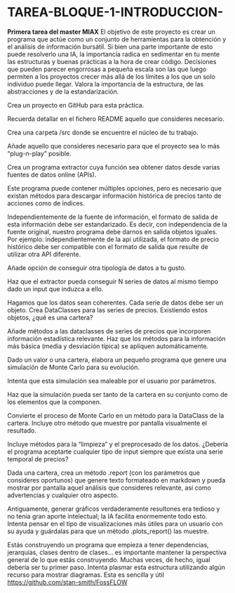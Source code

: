 # TAREA-BLOQUE-1-INTRODUCCION-
**Primera tarea del master MIAX**
El objetivo de este proyecto es crear un programa que actúe como un conjunto de herramientas para la obtención y el análisis de información bursátil. Si bien una parte importante de esto puede resolverlo una IA, la importancia radica en sedimentar en tu mente las estructuras y buenas prácticas a la hora de crear código. Decisiones que pueden parecer engorrosas a pequeña escala son las que luego permiten a los proyectos crecer más allá de los límites a los que un solo individuo puede llegar. Valora la importancia de la estructura, de las abstracciones y de la estandarización.

Crea un proyecto en GitHub para esta práctica.

Recuerda detallar en el fichero README aquello que consideres necesario.

Crea una carpeta /src donde se encuentre el núcleo de tu trabajo.

Añade aquello que consideres necesario para que el proyecto sea lo más “plug-n-play” posible.

Crea un programa extractor cuya función sea obtener datos desde varias fuentes de datos online (APIs).

Este programa puede contener múltiples opciones, pero es necesario que existan métodos para descargar información histórica de precios tanto de acciones como de índices.

Independientemente de la fuente de información, el formato de salida de esta información debe ser estandarizado. Es decir, con independencia de la fuente original, nuestro programa debe darnos en salida objetos iguales. Por ejemplo: independientemente de la api utilizada, el formato de precio histórico debe ser compatible con el formato de salida que resulte de utilizar otra API diferente.

Añade opción de conseguir otra tipología de datos a tu gusto.

Haz que el extractor pueda conseguir N series de datos al mismo tiempo dado un input que induzca a ello.

Hagamos que los datos sean coherentes. Cada serie de datos debe ser un objeto. Crea DataClasses para las series de precios. Existiendo estos objetos, ¿qué es una cartera?

Añade métodos a las dataclasses de series de precios que incorporen información estadística relevante. Haz que los métodos para la información más básica (media y desviación típica) se apliquen automáticamente.

Dado un valor o una cartera, elabora un pequeño programa que genere una simulación de Monte Carlo para su evolución.

Intenta que esta simulación sea maleable por el usuario por parámetros.

Haz que la simulación pueda ser tanto de la cartera en su conjunto como de los elementos que la componen.

Convierte el proceso de Monte Carlo en un método para la DataClass de la cartera. Incluye otro método que muestre por pantalla visualmente el resultado.

Incluye métodos para la “limpieza” y el preprocesado de los datos. ¿Debería el programa aceptarte cualquier tipo de input siempre que exista una serie temporal de precios?

Dada una cartera, crea un método .report (con los parámetros que consideres oportunos) que genere texto formateado en markdown y pueda mostrar por pantalla aquel análisis que consideres relevante, así como advertencias y cualquier otro aspecto.

Antiguamente, generar gráficos verdaderamente resultones era tedioso y no tenia gran aporte intelectual; la IA facilita enormemente todo esto. Intenta pensar en el tipo de visualizaciones más útiles para un usuario con su ayuda y guárdalas para que un método .plots_report() las muestre.

Estás construyendo un programa que empieza a tener dependencias, jerarquías, clases dentro de clases… es importante mantener la perspectiva general de lo que estás construyendo. Muchas veces, de hecho, igual debería ser tu primer paso. Intenta plasmar esta estructura utilizando algún recurso para mostrar diagramas. Esta es sencilla y útil https://github.com/stan-smith/FossFLOW 
